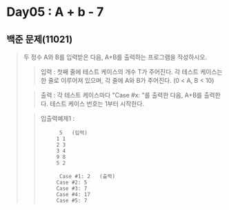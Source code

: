 # Day05 : A + b - 7
## 백준 문제(11021)
> 두 정수 A와 B를 입력받은 다음, A+B를 출력하는 프로그램을 작성하시오.
>
> >입력 : 첫째 줄에 테스트 케이스의 개수 T가 주어진다. 각 테스트 케이스는 한 줄로 이루어져 있으며, 각 줄에 A와 B가 주어진다. (0 < A, B < 10)
>
>>출력 : 각 테스트 케이스마다 "Case #x: "를 출력한 다음, A+B를 출력한다. 테스트 케이스 번호는 1부터 시작한다.
>
> >입출력예제1 :
> >
>>           5   (입력) 
> >          1 1
> >          2 3
> >          3 4
> >          9 8
> >          5 2
> >
>>           Case #1: 2   (출력) 
> >          Case #2: 5
> >          Case #3: 7
> >          Case #4: 17
> >          Case #5: 7
>